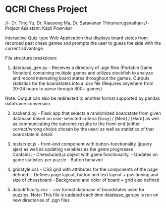 # QCRI Chess Project
//- Dr. Ting Yu, Dr. Xiaosong Ma, Dr. Saravanan Thirumuruganathan
//- Project Assistant: Kapil Pownikar

Interactive Quiz-type Web Application that displays board states from recorded past chess games and prompts the user to guess the side with the current advantage.

File structure breakdown:

1. database_gen.py - Receives a directory of .pgn files (Portable Game Notation) containing multiple games and utilizes stockfish to analyze and record interesting board states throughout the games. Outputs statistics for the boardstates into a .csv file (Requires anywhere from 20-24 hours to parse through 800+ games)

  Note: Output can also be redirected to another format supported by pandas dataframe conversion.

2. backend.py - Flask app that selects a randomized boardstate from given database based on user-selected criteria [Easy] / [Med] / [Hard] as well as communicating the outcome results to the front-end (either correct/wrong choice chosen by the user) as well as statistics of that boardstate in detail.

3. testscript.js - front-end component with button-functionality (jquery ajax) as well as updating variables as the game progresses <br/>
    Contains: - Chessboard.js object with game functionality, 
              - Updates on game statistics per puzzle
              - Button behavior

4. gridstyle.css - CSS grid with attributes for the components of the page defined.
                  - Defines page layout, button and text layout + positioning and size of chessboard
                  - Background and color of board + grid also defined

5. datadifficulty.csv - .csv format database of boardstates used for puzzles.
 Note: This file is updated each time database_gen.py is run on new directories of .pgn files
